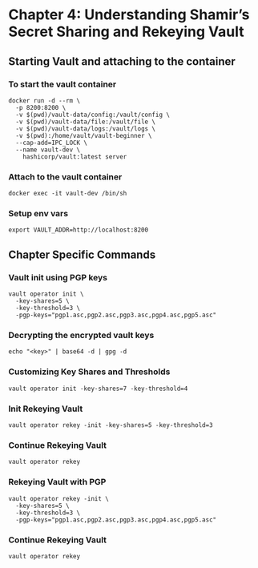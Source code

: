 # Chapter 4: Understanding Shamir’s Secret Sharing and Rekeying Vault

## Starting Vault and attaching to the container

### To start the vault container

```
docker run -d --rm \
  -p 8200:8200 \
  -v $(pwd)/vault-data/config:/vault/config \
  -v $(pwd)/vault-data/file:/vault/file \
  -v $(pwd)/vault-data/logs:/vault/logs \
  -v $(pwd):/home/vault/vault-beginner \
  --cap-add=IPC_LOCK \
  --name vault-dev \
    hashicorp/vault:latest server
```

### Attach to the vault container

```
docker exec -it vault-dev /bin/sh
```

### Setup env vars
```
export VAULT_ADDR=http://localhost:8200
```

## Chapter Specific Commands


### Vault init using PGP keys

```
vault operator init \
  -key-shares=5 \
  -key-threshold=3 \
  -pgp-keys="pgp1.asc,pgp2.asc,pgp3.asc,pgp4.asc,pgp5.asc"
```

### Decrypting the encrypted vault keys

```
echo "<key>" | base64 -d | gpg -d
```

### Customizing Key Shares and Thresholds

```
vault operator init -key-shares=7 -key-threshold=4
```

### Init Rekeying Vault

```
vault operator rekey -init -key-shares=5 -key-threshold=3
```

### Continue Rekeying Vault

```
vault operator rekey
```

### Rekeying Vault with PGP

```
vault operator rekey -init \
  -key-shares=5 \
  -key-threshold=3 \
  -pgp-keys="pgp1.asc,pgp2.asc,pgp3.asc,pgp4.asc,pgp5.asc"
```

### Continue Rekeying Vault

```
vault operator rekey
```